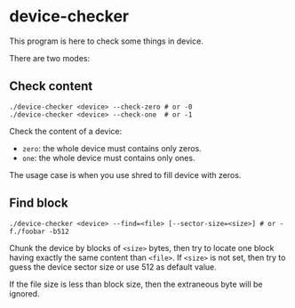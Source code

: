 # device-checker

This program is here to check some things in device.

There are two modes:

## Check content

```
./device-checker <device> --check-zero # or -0
./device-checker <device> --check-one  # or -1
```

Check the content of a device:

- `zero`: the whole device must contains only zeros.
- `one`: the whole device must contains only ones.

The usage case is when you use shred to fill device with zeros.

## Find block

```
./device-checker <device> --find=<file> [--sector-size=<size>] # or -f./foobar -b512
```

Chunk the device by blocks of `<size>` bytes, then try to locate one block having exactly the same content than `<file>`.
If `<size>` is not set, then try to guess the device sector size or use 512 as default value.

If the file size is less than block size, then the extraneous byte will be ignored.


